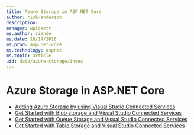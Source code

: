 ```yaml
---
title: Azure Storage in ASP.NET Core
author: rick-anderson
description: 
manager: wpickett
ms.author: riande
ms.date: 10/14/2016
ms.prod: asp.net-core
ms.technology: aspnet
ms.topic: article
uid: data/azure-storage/index
---
```

# Azure Storage in ASP.NET Core

* [Adding Azure Storage by using Visual Studio Connected Services](https://azure.microsoft.com/documentation/articles/vs-azure-tools-connected-services-storage/)
* [Get Started with Blob storage and Visual Studio Connected Services](https://azure.microsoft.com/documentation/articles/vs-storage-aspnet5-getting-started-blobs/)
* [Get Started with Queue Storage and Visual Studio Connected Services](https://azure.microsoft.com/documentation/articles/vs-storage-aspnet5-getting-started-queues/)
* [Get Started with Table Storage and Visual Studio Connected Services](https://azure.microsoft.com/documentation/articles/vs-storage-aspnet5-getting-started-tables/)
